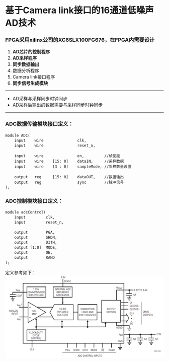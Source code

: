 # 基于Camera link接口的16通道低噪声AD技术

### FPGA采用xilinx公司的XC6SLX100FG676，在FPGA内需要设计
1. **AD芯片的控制程序**
1. **AD采样程序**
1. **同步数据输出**
1. 数据分析程序
1. Camera link接口程序
1. **同步信号生成模块**


---
- AD采样与采样同步时钟同步
- AD采样后输出的数据需要与采样同步时钟同步
---



### ADC数据传输模块接口定义：

```
module ADC(
    input    wire               clk,
    input    wire               reset_n,    
    
    input    wire               en,         //帧使能
    input    wire    [15: 0]    dataIN,     //采样数据
    input    wire    [3 : 0]    sampleMode, //采样数量设置
    
    output   reg     [15: 0]    dataOUT,    //数据输出
    output   reg                sync        //脉冲信号
);
```

### ADC控制模块接口定义：

```
module adcControl(
    input         clk,
    input         reset_n,
    
    output        PGA,
    output        SHDN,
    output        DITH,
    output [1:0]  MODE, 
    output        OE,
    output        RAND
);

```
定义参考如下：
![image](https://github.com/zyldgd/16Channel/blob/master/adc.png)

